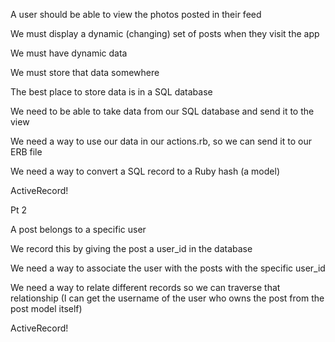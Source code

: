 
A user should be able to view the photos posted in their feed

We must display a dynamic (changing) set of posts when they visit the app

We must have dynamic data

We must store that data somewhere

The best place to store data is in a SQL database

We need to be able to take data from our SQL database and send it to the view

We need a way to use our data in our actions.rb, so we can send it to our ERB file

We need a way to convert a SQL record to a Ruby hash (a model)

ActiveRecord!


Pt 2

A post belongs to a specific user

We record this by giving the post a user_id in the database

We need a way to associate the user with the posts with the specific user_id

We need a way to relate different records so we can traverse that relationship (I can get the username of the user who owns the post from the post model itself)

ActiveRecord!